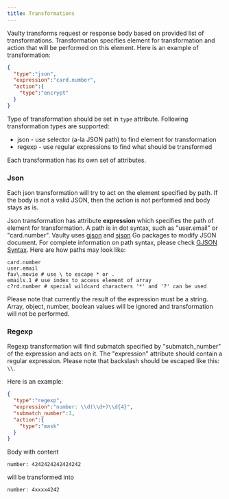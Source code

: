 ```yaml
---
title: Transformations
---
```


Vaulty transforms request or response body based on provided list of transformations. Transformation specifies element for transformation and action that will be performed on this element. Here is an example of transformation:

```json
{
  "type":"json",
  "expression":"card.number",
  "action":{
    "type":"encrypt"
  }
}
```

Type of transformation should be set in `type` attribute. Following transformation types are supported:

- json - use selector (a-la JSON path) to find element for transformation
- regexp - use regular expressions to find what should be transformed 

Each transformation has its own set of attributes.

### Json

Each json transformation will try to act on the element specified by path. If the body is not a valid JSON, then the action is not performed and body stays as is.

Json transformation has attribute **expression** which specifies the path of element for transformation. A path is in dot syntax, such as "user.email" or "card.number". Vaulty uses [gjson](https://github.com/tidwall/gjson) and [sjson](https://github.com/tidwall/sjson) Go packages to modify JSON document. For complete information on path syntax, please check [GJSON Syntax](https://github.com/tidwall/gjson/blob/master/SYNTAX.md). Here are how paths may look like:

```
card.number
user.email
fav\.movie # use \ to escape * or .
emails.1 # use index to access element of array
c?rd.number # special wildcard characters '*' and '?' can be used
```

Please note that currently the result of the expression must be a string. Array, object, number, boolean values will be ignored and transformation will not be performed.

### Regexp

Regexp transformation will find submatch specified by "submatch_number" of the expression and acts on it.  The "expression" attribute should contain a regular expression. Please note that backslash should be escaped like this: `\\`.

Here is an example:

```json
{
  "type":"regexp",
  "expression":"number: \\d(\\d+)\\d{4}",
  "submatch_number":1,
  "action":{
    "type":"mask"
  }
}
```

Body with content

```
number: 4242424242424242
```

will be transformed into

```
number: 4xxxx4242
```
